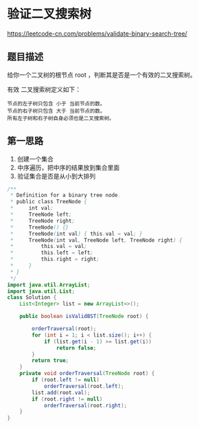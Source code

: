 # 验证二叉搜索树
https://leetcode-cn.com/problems/validate-binary-search-tree/
## 题目描述
给你一个二叉树的根节点 root ，判断其是否是一个有效的二叉搜索树。

有效 二叉搜索树定义如下：

    节点的左子树只包含 小于 当前节点的数。
    节点的右子树只包含 大于 当前节点的数。
    所有左子树和右子树自身必须也是二叉搜索树。

## 第一思路
1. 创建一个集合
2. 中序遍历，把中序的结果放到集合里面
3. 验证集合是否是从小到大排列

```java
/**
 * Definition for a binary tree node.
 * public class TreeNode {
 *     int val;
 *     TreeNode left;
 *     TreeNode right;
 *     TreeNode() {}
 *     TreeNode(int val) { this.val = val; }
 *     TreeNode(int val, TreeNode left, TreeNode right) {
 *         this.val = val;
 *         this.left = left;
 *         this.right = right;
 *     }
 * }
 */
import java.util.ArrayList;
import java.util.List;
class Solution {
    List<Integer> list = new ArrayList<>();

    public boolean isValidBST(TreeNode root) {

        orderTraversal(root);
        for (int i = 1; i < list.size(); i++) {
            if (list.get(i - 1) >= list.get(i))
                return false;
        }
        return true;
    }
    private void orderTraversal(TreeNode root) {
        if (root.left != null)
            orderTraversal(root.left);
        list.add(root.val);
        if (root.right != null)
            orderTraversal(root.right);
    }
}
```
